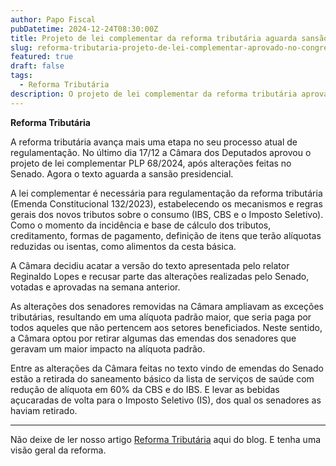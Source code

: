```yaml
---
author: Papo Fiscal
pubDatetime: 2024-12-24T08:30:00Z
title: Projeto de lei complementar da reforma tributária aguarda sansão presidencial
slug: reforma-tributaria-projeto-de-lei-complementar-aprovado-no-congresso
featured: true
draft: false
tags:
  - Reforma Tributária
description: O projeto de lei complementar da reforma tributária aprovado pelo congresso no último dia 17/12 agora segue para sansão do presidente.
---
```


<div class="flex flex-row gap-2 justify-items-center">
  <div class="bg-yellow-400 w-2"></div>
  <strong class="text-7xl font-sans max-w-5">Reforma Tributária</strong>
</div>

A reforma tributária avança mais uma etapa no seu processo atual de regulamentação. No último dia 17/12 a Câmara dos Deputados aprovou o projeto de lei complementar PLP 68/2024, após alterações feitas no Senado. Agora o texto aguarda a sansão presidencial.

A lei complementar é necessária para regulamentação da reforma tributária (Emenda Constitucional 132/2023), estabelecendo os mecanismos e regras gerais dos novos tributos sobre o consumo (IBS, CBS e o Imposto Seletivo). Como o momento da incidência e base de cálculo dos tributos, creditamento, formas de pagamento, definição de itens que terão alíquotas reduzidas ou isentas, como alimentos da cesta básica.

A Câmara decidiu acatar a versão do texto apresentada pelo relator Reginaldo Lopes e recusar parte das alterações realizadas pelo Senado, votadas e aprovadas na semana anterior.

As alterações dos senadores removidas na Câmara ampliavam as exceções tributárias, resultando em uma alíquota padrão maior, que seria paga por todos aqueles que não pertencem aos setores beneficiados. Neste sentido, a Câmara optou por retirar algumas das emendas dos senadores que geravam um maior impacto na alíquota padrão.

Entre as alterações da Câmara feitas no texto vindo de emendas do Senado estão a retirada do saneamento básico da lista de serviços de saúde com redução de alíquota em 60% da CBS e do IBS. E levar as bebidas açucaradas de volta para o Imposto Seletivo (IS), dos qual os senadores as haviam retirado.

---

Não deixe de ler nosso artigo [Reforma Tributária](https://papofiscal.blog/posts/reforma-tributaria) aqui do blog. E tenha uma visão geral da reforma.
